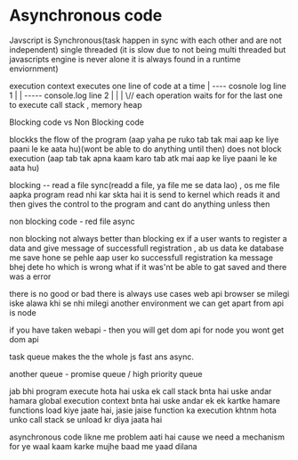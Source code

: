 # Asynchronous code

Javscript is 
Synchronous(task happen in sync with each other and are not independent)
single threaded (it is slow due to not being multi threaded but javascripts engine is never alone it is always found in a runtime enviornment)

execution context
executes one line of code at a time
 |  ---- cosnole log line 1
 |
 | ----- console.log line 2
 |
 |
 |
\\//
each operation waits for for the last one to execute
call stack , memory heap

 Blocking code vs Non Blocking code

 blockks the flow of the program  (aap yaha pe ruko tab tak mai aap ke liye paani le ke aata hu)(wont be able to do anything until then)
 does not block execution (aap tab tak apna kaam karo tab atk mai aap ke liye paani le ke aata hu)

blocking -- read a file sync(readd a file, ya file me se data lao) , 
os me file aapka program read nhi kar skta hai
it is send to kernel which reads it and then gives the control to the program
and cant do anything unless then

 non blocking code - red file async

 non blocking not always better than blocking 
 ex if a user wants to register a data and give message of successfull registration , ab us data ke database me save hone se pehle aap user ko successfull registration ka message bhej dete ho which is wrong what if it was'nt be able to gat saved and there was a error

 there is no good or bad there is always use cases 
 web api browser se milegi iske alawa khi se nhi milegi
 another environment we can get apart from api is node
  
  if you have taken webapi - then you will get dom api
  for node you wont get dom api 

  task queue makes the the whole js fast ans async.

another queue - promise queue / high priority queue

jab bhi program execute hota hai uska ek call stack bnta hai
 uske andar hamara global execution context bnta hai
 uske andar ek ek kartke hamare functions load kiye jaate hai,
 jasie jaise function ka execution khtnm hota unko call stack se unload kr diya jaata hai

 asynchronous code likne me problem aati hai cause we need a mechanism for ye waal kaam karke mujhe baad me yaad dilana
 
